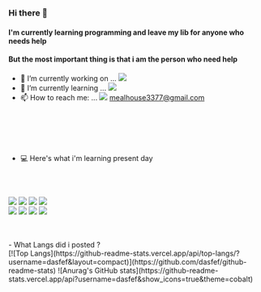 ### Hi there 👋

#### I'm currently learning programming and leave my lib for anyone who needs help
#### But the most important thing is that i am the person who need help

- 🔭 I’m currently working on ... <img src="https://img.shields.io/badge/Python-3776AB?style=plastic&logo=Python&logoColor=white">
- 🌱 I’m currently learning ... <img src="https://img.shields.io/badge/Tensorflow-FF6F00?style=plastic&logo=TensorFlow&logoColor=white">
- 📫 How to reach me: ... <img src="https://img.shields.io/badge/Gmail-EA4335?style=plastic&logo=Gmail&logoColor=white"> mealhouse3377@gmail.com

<br>
<br>
<br>
<br>

- 💻 Here's what i'm learning present day
<br>
<br>


<img src="https://img.shields.io/badge/Python-3776AB?style=plastic&logo=Python&logoColor=white"> <img src="https://img.shields.io/badge/Django-092E20?style=plastic&logo=Django&logoColor=white"> <img src="https://img.shields.io/badge/Tensorflow-FF6F00?style=plastic&logo=TensorFlow&logoColor=white"> <img src="https://img.shields.io/badge/R-276DC3?style=plastic&logo=R&logoColor=white"/><br> 
<img src="https://img.shields.io/badge/MySql-4479A1?style=plastic&logo=MySql&logoColor=white"> <img src="https://img.shields.io/badge/Jupyter-F37626?style=plastic&logo=Jupyter&logoColor=white"> <img src="https://img.shields.io/badge/Qt-41CD52?style=plastic&logo=Qt&logoColor=white"> <img src="https://img.shields.io/badge/SQLite-003B57?style=plastic&logo=SQLite&logoColor=white"/>


<br>
<br>
- What Langs did i posted ? <br>
[![Top Langs](https://github-readme-stats.vercel.app/api/top-langs/?username=dasfef&layout=compact)](https://github.com/dasfef/github-readme-stats)
![Anurag's GitHub stats](https://github-readme-stats.vercel.app/api?username=dasfef&show_icons=true&theme=cobalt)
